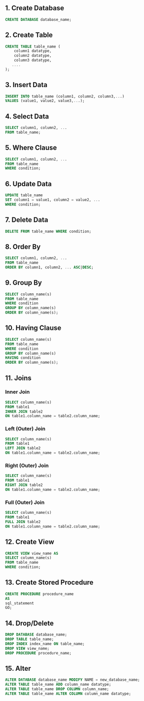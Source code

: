 ## 1. Create Database

```sql
CREATE DATABASE database_name;
```

## 2. Create Table

```sql
CREATE TABLE table_name (
    column1 datatype,
    column2 datatype,
    column3 datatype,
   ....
);
```

## 3. Insert Data

```sql
INSERT INTO table_name (column1, column2, column3,...)
VALUES (value1, value2, value3,...);
```

## 4. Select Data

```sql
SELECT column1, column2, ...
FROM table_name;
```

## 5. Where Clause

```sql
SELECT column1, column2, ...
FROM table_name
WHERE condition;
```

## 6. Update Data

```sql
UPDATE table_name
SET column1 = value1, column2 = value2, ...
WHERE condition;
```

## 7. Delete Data

```sql
DELETE FROM table_name WHERE condition;
```

## 8. Order By

```sql
SELECT column1, column2, ...
FROM table_name
ORDER BY column1, column2, ... ASC|DESC;
```

## 9. Group By

```sql
SELECT column_name(s)
FROM table_name
WHERE condition
GROUP BY column_name(s)
ORDER BY column_name(s);
```

## 10. Having Clause

```sql
SELECT column_name(s)
FROM table_name
WHERE condition
GROUP BY column_name(s)
HAVING condition
ORDER BY column_name(s);
```

## 11. Joins

### Inner Join

```sql
SELECT column_name(s)
FROM table1
INNER JOIN table2
ON table1.column_name = table2.column_name;
```

### Left (Outer) Join

```sql
SELECT column_name(s)
FROM table1
LEFT JOIN table2
ON table1.column_name = table2.column_name;
```

### Right (Outer) Join

```sql
SELECT column_name(s)
FROM table1
RIGHT JOIN table2
ON table1.column_name = table2.column_name;
```

### Full (Outer) Join

```sql
SELECT column_name(s)
FROM table1
FULL JOIN table2
ON table1.column_name = table2.column_name;
```

## 12. Create View

```sql
CREATE VIEW view_name AS
SELECT column_name(s)
FROM table_name
WHERE condition;
```

## 13. Create Stored Procedure

```sql
CREATE PROCEDURE procedure_name
AS
sql_statement
GO;
```

## 14. Drop/Delete

```sql
DROP DATABASE database_name;
DROP TABLE table_name;
DROP INDEX index_name ON table_name;
DROP VIEW view_name;
DROP PROCEDURE procedure_name;
```

## 15. Alter

```sql
ALTER DATABASE database_name MODIFY NAME = new_database_name;
ALTER TABLE table_name ADD column_name datatype;
ALTER TABLE table_name DROP COLUMN column_name;
ALTER TABLE table_name ALTER COLUMN column_name datatype;
```
